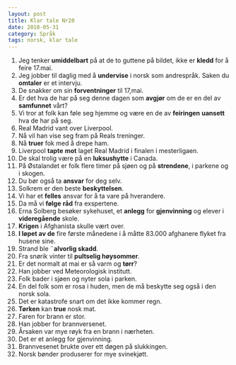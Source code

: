 ```yaml
---
layout: post
title: Klar tale Nr20
date: 2018-05-31
category: Språk
tags: norsk, klar tale
---
```

1. Jeg tenker **umiddelbart** på at de to guttene på bildet, ikke er **kledd** for å feire 17.mai.
2. Jeg jobber til daglig med å **undervise** i norsk som andrespråk.
Saken du **omtaler** er et  intervju.
3. De snakker om sin **forventninger** til 17,mai.
4. Er det hva de har på seg denne dagen som **avgjør** om de er en del av **samfunnet** vårt?
5. Vi tror at folk kan føle seg hjemme og være en de av **feiringen** **uansett** hva de har på seg.
6. Real Madrid vant over Liverpool.
7. Nå vil han vise seg fram på Reals treninger.
8. Nå **truer** fok med å drepe ham.
9. Liverpool **tapte** **mot** laget Real Madrid i finalen i mesterligaen.
10. De skal trolig være på en **luksushytte** i Canada.
11. På Østalandet er folk flere timer på sjøen og på **strendene**, i parkene og i skogen.
12. Du bør også ta **ansvar** for deg selv.
13. Solkrem er den beste **beskyttelsen**.
14. Vi har et **felles** ansvar for å ta vare på hverandere.
15. Da må vi **følge** **råd** fra exspertene.
16. Erna Solberg besøker sykehuset, et **anlegg** for **gjenvinning** og elever i **videregående** skole.
17. **Krigen** i Afghanista skulle vært over.
18. **I løpet av de** fire første månedene i å måtte 83.000 afghanere flyket fra husene sine.
19. Strand ble ¨**alvorlig skadd**.
20. Fra snørik vinter til **pultselig høysommer**.
21. Er det normalt at mai er så varm og **tørr**?
22. Han jobber ved Meteorologisk institutt.
23. Folk bader i sjøen og nyter sola i parken. 
24. En del folk som er rosa i huden, men de må beskytte seg også i den norsk sola.
25. Det er katastrofe snart om det ikke kommer regn.
26. **Tørken** kan **true** nosk mat.
27. Faren for brann er stor.
28. Han jobber for brannversenet.
29. Årsaken var mye røyk fra en brann i nærheten.
30. Det er et anlegg for gjenvinning.
31. Brannvesenet brukte over ett døgen på slukkingen.
32. Norsk bønder produserer for mye svinekjøtt.

